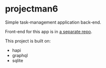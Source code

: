 # projectman6

Simple task-management application back-end.

Front-end for this app is in [a separate repo](https://github.com/marianboda/projectman-frontend).

This project is built on:

* hapi
* graphql
* sqlite
